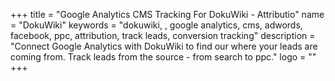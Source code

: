 +++
title = "Google Analytics CMS Tracking For DokuWiki - Attributio"
name = "DokuWiki"
keywords = "dokuwiki, , google analytics, cms, adwords, facebook, ppc, attribution, track leads, conversion tracking"
description = "Connect Google Analytics with DokuWiki to find our where your leads are coming from. Track leads from the source - from search to ppc."
logo = ""
+++
